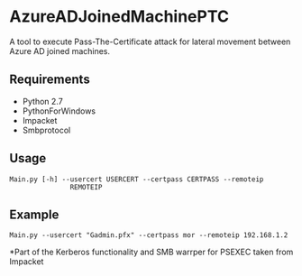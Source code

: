 # AzureADJoinedMachinePTC

A tool to execute Pass-The-Certificate attack for lateral movement between Azure AD joined machines.

## Requirements

* Python 2.7
* PythonForWindows
* Impacket
* Smbprotocol

## Usage

```
Main.py [-h] --usercert USERCERT --certpass CERTPASS --remoteip
               REMOTEIP
```

## Example

```
Main.py --usercert "Gadmin.pfx" --certpass mor --remoteip 192.168.1.2
```



*Part of the Kerberos functionality and SMB warrper for PSEXEC taken from Impacket
